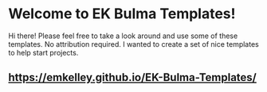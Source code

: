 # Welcome to EK Bulma Templates!

Hi there! Please feel free to take a look around and use some of these templates. No attribution required. I wanted to create a set of nice templates to help start projects.


## https://emkelley.github.io/EK-Bulma-Templates/

